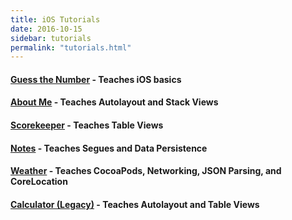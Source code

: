 ```yaml
---
title: iOS Tutorials
date: 2016-10-15
sidebar: tutorials
permalink: "tutorials.html"
---
```


#### [Guess the Number](guess-the-number-part1) - Teaches iOS basics

#### [About Me](about-me-part1) - Teaches Autolayout and Stack Views

#### [Scorekeeper](table-view-part1) - Teaches Table Views

#### [Notes](notes-part1) - Teaches Segues and Data Persistence

#### [Weather](weather-part1) - Teaches CocoaPods, Networking, JSON Parsing, and CoreLocation

#### [Calculator (Legacy)](calculator-part1) - Teaches Autolayout and Table Views